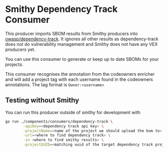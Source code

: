 # Smithy Dependency Track Consumer

This producer imports SBOM results from Smithy producers into
[owasp/dependency-track](https://owasp.org/www-project-dependency-track/).
It ignores all other results as dependency-track does not do vulnerability
management and Smithy does not have any VEX producers yet.

You can use this consumer to generate or keep up to date SBOMs for
your projects.

This consumer recognises the annotation from the codeowners enricher and will
add a project tag with each username found in the codeowners annotations.
The tag format is `Owner:<username>`

## Testing without Smithy

You can run this producer outside of smithy for development with

```bash
go run ./components/consumers/dependency-track \
        -apiKey=<dependency track api key> \
        -projectName=<name of the project we should upload the bom to> \
        -url=<where to find dependency track> \
        -in <where to find smithy results> \
        -projectUUID=<matching uuid of the target dependency track project>
```
